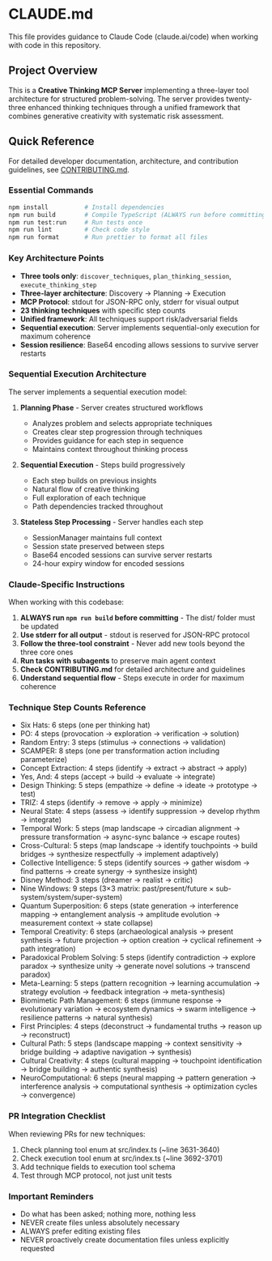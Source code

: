 # CLAUDE.md

This file provides guidance to Claude Code (claude.ai/code) when working with code in this
repository.

## Project Overview

This is a **Creative Thinking MCP Server** implementing a three-layer tool architecture for
structured problem-solving. The server provides twenty-three enhanced thinking techniques through a
unified framework that combines generative creativity with systematic risk assessment.

## Quick Reference

For detailed developer documentation, architecture, and contribution guidelines, see
[CONTRIBUTING.md](./CONTRIBUTING.md).

### Essential Commands

```bash
npm install          # Install dependencies
npm run build        # Compile TypeScript (ALWAYS run before committing)
npm run test:run     # Run tests once
npm run lint         # Check code style
npm run format       # Run prettier to format all files
```

### Key Architecture Points

- **Three tools only**: `discover_techniques`, `plan_thinking_session`, `execute_thinking_step`
- **Three-layer architecture**: Discovery → Planning → Execution
- **MCP Protocol**: stdout for JSON-RPC only, stderr for visual output
- **23 thinking techniques** with specific step counts
- **Unified framework**: All techniques support risk/adversarial fields
- **Sequential execution**: Server implements sequential-only execution for maximum coherence
- **Session resilience**: Base64 encoding allows sessions to survive server restarts

### Sequential Execution Architecture

The server implements a sequential execution model:

1. **Planning Phase** - Server creates structured workflows
   - Analyzes problem and selects appropriate techniques
   - Creates clear step progression through techniques
   - Provides guidance for each step in sequence
   - Maintains context throughout thinking process

2. **Sequential Execution** - Steps build progressively
   - Each step builds on previous insights
   - Natural flow of creative thinking
   - Full exploration of each technique
   - Path dependencies tracked throughout

3. **Stateless Step Processing** - Server handles each step
   - SessionManager maintains full context
   - Session state preserved between steps
   - Base64 encoded sessions can survive server restarts
   - 24-hour expiry window for encoded sessions

### Claude-Specific Instructions

When working with this codebase:

1. **ALWAYS run `npm run build` before committing** - The dist/ folder must be updated
2. **Use stderr for all output** - stdout is reserved for JSON-RPC protocol
3. **Follow the three-tool constraint** - Never add new tools beyond the three core ones
4. **Run tasks with subagents** to preserve main agent context
5. **Check CONTRIBUTING.md** for detailed architecture and guidelines
6. **Understand sequential flow** - Steps execute in order for maximum coherence

### Technique Step Counts Reference

- Six Hats: 6 steps (one per thinking hat)
- PO: 4 steps (provocation → exploration → verification → solution)
- Random Entry: 3 steps (stimulus → connections → validation)
- SCAMPER: 8 steps (one per transformation action including parameterize)
- Concept Extraction: 4 steps (identify → extract → abstract → apply)
- Yes, And: 4 steps (accept → build → evaluate → integrate)
- Design Thinking: 5 steps (empathize → define → ideate → prototype → test)
- TRIZ: 4 steps (identify → remove → apply → minimize)
- Neural State: 4 steps (assess → identify suppression → develop rhythm → integrate)
- Temporal Work: 5 steps (map landscape → circadian alignment → pressure transformation → async-sync
  balance → escape routes)
- Cross-Cultural: 5 steps (map landscape → identify touchpoints → build bridges → synthesize
  respectfully → implement adaptively)
- Collective Intelligence: 5 steps (identify sources → gather wisdom → find patterns → create
  synergy → synthesize insight)
- Disney Method: 3 steps (dreamer → realist → critic)
- Nine Windows: 9 steps (3×3 matrix: past/present/future × sub-system/system/super-system)
- Quantum Superposition: 6 steps (state generation → interference mapping → entanglement analysis →
  amplitude evolution → measurement context → state collapse)
- Temporal Creativity: 6 steps (archaeological analysis → present synthesis → future projection →
  option creation → cyclical refinement → path integration)
- Paradoxical Problem Solving: 5 steps (identify contradiction → explore paradox → synthesize unity
  → generate novel solutions → transcend paradox)
- Meta-Learning: 5 steps (pattern recognition → learning accumulation → strategy evolution →
  feedback integration → meta-synthesis)
- Biomimetic Path Management: 6 steps (immune response → evolutionary variation → ecosystem dynamics
  → swarm intelligence → resilience patterns → natural synthesis)
- First Principles: 4 steps (deconstruct → fundamental truths → reason up → reconstruct)
- Cultural Path: 5 steps (landscape mapping → context sensitivity → bridge building → adaptive
  navigation → synthesis)
- Cultural Creativity: 4 steps (cultural mapping → touchpoint identification → bridge building →
  authentic synthesis)
- NeuroComputational: 6 steps (neural mapping → pattern generation → interference analysis →
  computational synthesis → optimization cycles → convergence)

### PR Integration Checklist

When reviewing PRs for new techniques:

1. Check planning tool enum at src/index.ts (~line 3631-3640)
2. Check execution tool enum at src/index.ts (~line 3692-3701)
3. Add technique fields to execution tool schema
4. Test through MCP protocol, not just unit tests

### Important Reminders

- Do what has been asked; nothing more, nothing less
- NEVER create files unless absolutely necessary
- ALWAYS prefer editing existing files
- NEVER proactively create documentation files unless explicitly requested
